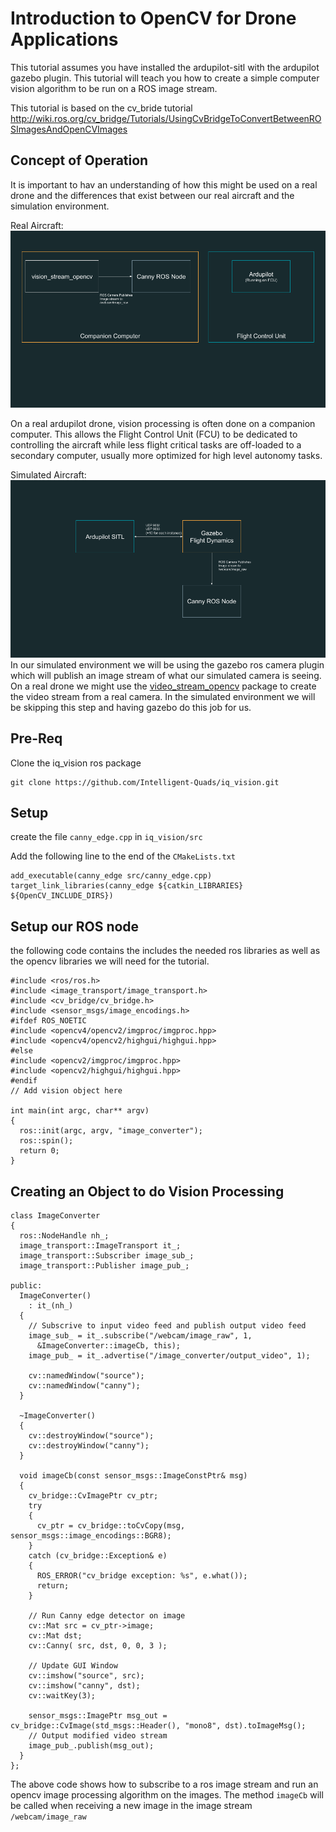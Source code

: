 # Introduction to OpenCV for Drone Applications

This tutorial assumes you have installed the ardupilot-sitl with the ardupilot gazebo plugin. This tutorial will teach you how to create a simple computer vision algorithm to be run on a ROS image stream.

This tutorial is based on the cv_bride tutorial http://wiki.ros.org/cv_bridge/Tutorials/UsingCvBridgeToConvertBetweenROSImagesAndOpenCVImages

## Concept of Operation 

It is important to hav an understanding of how this might be used on a real drone and the differences that exist between our real aircraft and the simulation environment. 

Real Aircraft:
![real aircraft](imgs/aircraft_vision.png)

On a real ardupilot drone, vision processing is often done on a companion computer. This allows the Flight Control Unit (FCU) to be dedicated to controlling the aircraft while less flight critical tasks are off-loaded to a secondary computer, usually more optimized for high level autonomy tasks.  

Simulated Aircraft:
![sim aircraft](imgs/sim_vision.png)
In our simulated environment we will be using the gazebo ros camera plugin which will publish an image stream of what our simulated camera is seeing. On a real drone we might use the [video_stream_opencv](http://wiki.ros.org/video_stream_opencv) package to create the video stream from a real camera. In the simulated environment we will be skipping this step and having gazebo do this job for us. 
## Pre-Req

Clone the iq_vision ros package
```
git clone https://github.com/Intelligent-Quads/iq_vision.git
```

## Setup 

create the file `canny_edge.cpp` in `iq_vision/src`

Add the following line to the end of the `CMakeLists.txt`
```
add_executable(canny_edge src/canny_edge.cpp)
target_link_libraries(canny_edge ${catkin_LIBRARIES} ${OpenCV_INCLUDE_DIRS})
```

## Setup our ROS node 

the following code contains the includes the needed ros libraries as well as the opencv libraries we will need for the tutorial.

```
#include <ros/ros.h>
#include <image_transport/image_transport.h>
#include <cv_bridge/cv_bridge.h>
#include <sensor_msgs/image_encodings.h>
#ifdef ROS_NOETIC
#include <opencv4/opencv2/imgproc/imgproc.hpp>
#include <opencv4/opencv2/highgui/highgui.hpp>
#else 
#include <opencv2/imgproc/imgproc.hpp>
#include <opencv2/highgui/highgui.hpp>
#endif
// Add vision object here

int main(int argc, char** argv)
{
  ros::init(argc, argv, "image_converter");
  ros::spin();
  return 0;
}
```


## Creating an Object to do Vision Processing 

```
class ImageConverter
{
  ros::NodeHandle nh_;
  image_transport::ImageTransport it_;
  image_transport::Subscriber image_sub_;
  image_transport::Publisher image_pub_;

public:
  ImageConverter()
    : it_(nh_)
  {
    // Subscrive to input video feed and publish output video feed
    image_sub_ = it_.subscribe("/webcam/image_raw", 1,
      &ImageConverter::imageCb, this);
    image_pub_ = it_.advertise("/image_converter/output_video", 1);

    cv::namedWindow("source");
    cv::namedWindow("canny");
  }

  ~ImageConverter()
  {
    cv::destroyWindow("source");
    cv::destroyWindow("canny");
  }

  void imageCb(const sensor_msgs::ImageConstPtr& msg)
  {
    cv_bridge::CvImagePtr cv_ptr;
    try
    {
      cv_ptr = cv_bridge::toCvCopy(msg, sensor_msgs::image_encodings::BGR8);
    }
    catch (cv_bridge::Exception& e)
    {
      ROS_ERROR("cv_bridge exception: %s", e.what());
      return;
    }

    // Run Canny edge detector on image
    cv::Mat src = cv_ptr->image;
    cv::Mat dst;
    cv::Canny( src, dst, 0, 0, 3 );

    // Update GUI Window
    cv::imshow("source", src);
    cv::imshow("canny", dst);
    cv::waitKey(3);

    sensor_msgs::ImagePtr msg_out = cv_bridge::CvImage(std_msgs::Header(), "mono8", dst).toImageMsg();
    // Output modified video stream
    image_pub_.publish(msg_out);
  }
};

```

The above code shows how to subscribe to a ros image stream and run an opencv image processing algorithm on the images. The method `imageCb` will be called when receiving a new image in the image stream `/webcam/image_raw`

